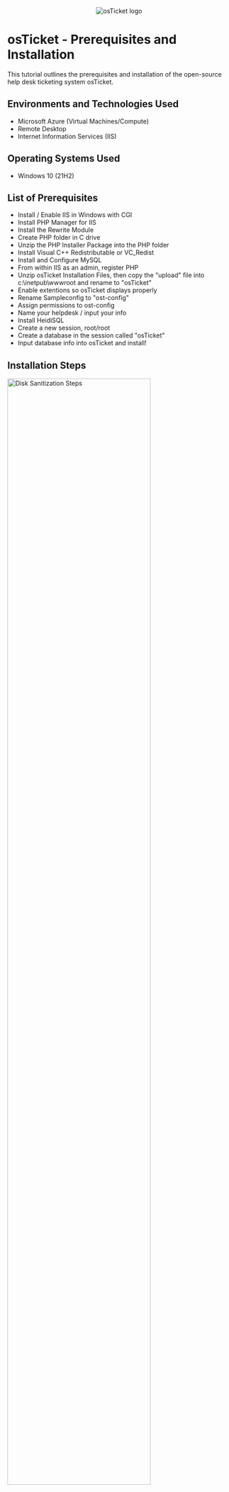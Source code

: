 <p align="center">
<img src="https://i.imgur.com/Clzj7Xs.png" alt="osTicket logo"/>
</p>

<h1>osTicket - Prerequisites and Installation</h1>
This tutorial outlines the prerequisites and installation of the open-source help desk ticketing system osTicket.<br />


<h2>Environments and Technologies Used</h2>

- Microsoft Azure (Virtual Machines/Compute)
- Remote Desktop
- Internet Information Services (IIS)

<h2>Operating Systems Used </h2>

- Windows 10</b> (21H2)

<h2>List of Prerequisites</h2>

- Install / Enable IIS in Windows with CGI
- Install PHP Manager for IIS
- Install the Rewrite Module
- Create PHP folder in C drive
- Unzip the PHP Installer Package into the PHP folder
- Install Visual C++ Redistributable or VC_Redist
- Install and Configure MySQL
- From within IIS as an admin, register PHP
- Unzip osTicket Installation Files, then copy the "upload" file into c:\inetpub\wwwroot and rename to "osTicket"
- Enable extentions so osTicket displays properly
- Rename Sampleconfig to "ost-config"
- Assign permissions to ost-config
- Name your helpdesk / input your info
- Install HeidiSQL
- Create a new session, root/root
- Create a database in the session called "osTicket"
- Input database info into osTicket and install!

<h2>Installation Steps</h2>

<p>
<img src="https://i.imgur.com/mNqDVnC.png" height="80%" width="80%" alt="Disk Sanitization Steps"/>
</p>
<p>
Within Control Panel, you want to press "uninstall or change a program". From there on the left you want to click "Turn windows features on or off". After, you want to check the box for "World Wide Web Services-> Application Development Features -> and CGI" this gives osTicket a web server to run on and CGI lets IIS understand and execute PHP code (what osTicket uses).
</p>
<br />

<p>
<img src="https://i.imgur.com/9maKGGX.jpeg" height="60%" width="60%" alt="Disk Sanitization Steps"/>
</p>
<p>
In this step, you want to download PHP manager for IIS, and Rewrite Module, these help IIS manage and read the PHP code that osTicket uses.
</p>
<br />

<p>
<img src="https://i.imgur.com/Cm4X69o.png" height="60%" width="60%" alt="Disk Sanitization Steps"/>
</p>
<p>
This next step is really simple, you just want to create a PHP folder inside your C drive (C:\PHP). This is for storage purposes and for osTicket to know where its data is being stored.
</p>
<br />

<p>
<img src="https://i.imgur.com/ljeCzln.png" height="60%" width="60%" alt="Disk Sanitization Steps"/>
</p>
<p>
In this step, I unzipped the PHP Installer package into the PHP folder I just created in my C drive. 
</p>
<br />

<p>
<img src="https://i.imgur.com/kNPSNmr.png" height="60%" width="60%" alt="Disk Sanitization Steps"/>
</p>
<p>
I then downloaded VC_redist (Visual C++ redistributable), this is important because PHP needs VC_Redist libraries to run properly on windows. VC_Redist downloads these libraries onto your computer so PHP has access to these tools to do things like read files, interact with IIS, and even something as simple as running the code smoothly.
</p>
<br />

<p>
<img src="https://i.imgur.com/uq29gES.jpeg" height="60%" width="60%" alt="Disk Sanitization Steps"/>
</p>
<p>
Next, I downloaded MySQL, and changed the configuration to standard. After, I made the username and password "root, root". MySQL is a database management system that stores and organizes data for websites/apps (like osTicket). This is needed because MySQL is where all the data (like tickets, users, messages, etc.) gets stored in a structured way. The reasoning for changing the configuration is to ensure your MySQL setup is stable and ready for smaller setups like osTicket. As for the username and password being "root"... the user "root" is basically the default admin user for MySQL, similar to an admin account.
</p>
<br />

<p>
<img src="https://i.imgur.com/M8rtoc0.png" height="60%" width="60%" alt="Disk Sanitization Steps"/>
</p>
<p>
The next essential step, is to register PHP from within IIS. So I ran IIS as an admin and registered it. This essentially tells IIS that PHP is installed, manages it, and makes sure IIS knows how to execute PHP files.
</p>
<br />

<p>
<img src="https://i.imgur.com/M8rtoc0.png" height="60%" width="60%" alt="Disk Sanitization Steps"/>
</p>
<p>
The next essential step, is to register PHP from within IIS. So I ran IIS as an admin and registered it. This essentially tells IIS that PHP is installed, manages it, and makes sure IIS knows how to execute PHP files.
</p>
<br />

<p>
<img src="https://i.imgur.com/M8rtoc0.png" height="60%" width="60%" alt="Disk Sanitization Steps"/>
</p>
<p>
The next essential step, is to register PHP from within IIS. So I ran IIS as an admin and registered it. This essentially tells IIS that PHP is installed, manages it, and makes sure IIS knows how to execute PHP files.
</p>
<br />

<p>
<img src="https://i.imgur.com/M8rtoc0.png" height="60%" width="60%" alt="Disk Sanitization Steps"/>
</p>
<p>
The next essential step, is to register PHP from within IIS. So I ran IIS as an admin and registered it. This essentially tells IIS that PHP is installed, manages it, and makes sure IIS knows how to execute PHP files.
</p>
<br />

